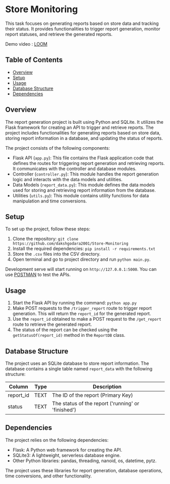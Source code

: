 # Store Monitoring

This task focuses on generating reports based on store data and tracking their status. It provides functionalities to trigger report generation, monitor report statuses, and retrieve the generated reports.

Demo video : [LOOM](https://www.loom.com/share/dbf0e2ce9d93449ca4211590d4990b06)

## Table of Contents
- [Overview](#overview)
- [Setup](#setup)
- [Usage](#usage)
- [Database Structure](#database-structure)
- [Dependencies](#dependencies)


## Overview

The report generation project is built using Python and SQLite. It utilizes the Flask framework for creating an API to trigger and retrieve reports. The project includes functionalities for generating reports based on store data, storing report information in a database, and updating the status of reports.

The project consists of the following components:
- Flask API (`app.py`): This file contains the Flask application code that defines the routes for triggering report generation and retrieving reports. It communicates with the controller and database modules.
- Controller (`controller.py`): This module handles the report generation logic and interacts with the data models and utilities.
- Data Models (`report_data.py`): This module defines the data models used for storing and retrieving report information from the database.
- Utilities (`utils.py`): This module contains utility functions for data manipulation and time conversions.

## Setup

To set up the project, follow these steps:

1. Clone the repository: `git clone https://github.com/dakshgodara2001/Store-Monitoring`
2. Install the required dependencies: `pip install -r requirements.txt`
3. Store the `.csv` files into the CSV directory.
4. Open terminal and go to project directory and run `python main.py`.

Development serve will start running on `http://127.0.0.1:5000`.
You can use [POSTMAN](https://www.postman.com) to test the APIs.

## Usage

1. Start the Flask API by running the command: `python app.py`
2. Make POST requests to the `/trigger_report` route to trigger report generation. This will return the `report_id` for the generated report.
3. Use the `report_id` obtained to make a POST request to the `/get_report` route to retrieve the generated report.
4. The status of the report can be checked using the `getStatusOf(report_id)` method in the `ReportDB` class.

## Database Structure

The project uses an SQLite database to store report information. The database contains a single table named `report_data` with the following structure:

| Column    | Type     | Description                                    |
|-----------|----------|------------------------------------------------|
| report_id | TEXT     | The ID of the report (Primary Key)              |
| status    | TEXT     | The status of the report ('running' or 'finished') |

## Dependencies

The project relies on the following dependencies:

- Flask: A Python web framework for creating the API.
- SQLite3: A lightweight, serverless database engine.
- Other Python libraries: pandas, threading, nanoid, os, datetime, pytz.

The project uses these libraries for report generation, database operations, time conversions, and other functionality.


